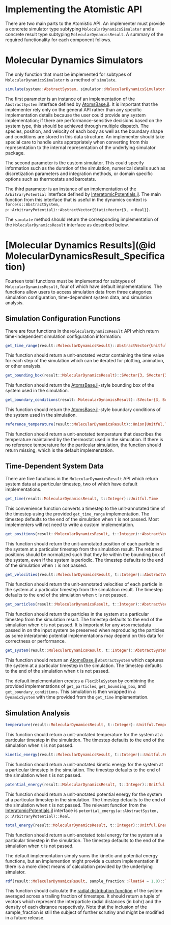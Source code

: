 # Implementing the Atomistic API

There are two main parts to the Atomistic API. An implementer must provide a concrete simulator type subtyping `MolecularDynamicsSimulator` and a concrete result type subtyping `MolecularDynamicsResult`. A summary of the required functionality for each component follows.

# Molecular Dynamics Simulators

The only function that must be implemented for subtypes of `MolecularDynamicsSimulator` is a method of `simulate`.

```julia
simulate(system::AbstractSystem, simulator::MolecularDynamicsSimulator, potential::ArbitraryPotential)::MolecularDynamicsResult
```

The first parameter is an instance of an implementation of the `AbstractSystem` interface defined by [AtomsBase.jl](https://github.com/JuliaMolSim/AtomsBase.jl). It is important that the implementer rely only on the general API rather than any specific implementation details because the user could provide any system implementation; if there are performance-sensitive decisions based on the system type, this should be achieved through multiple dispatch. The species, position, and velocity of each body as well as the boundary shape and conditions are stored in this data structure. An implementer should take special care to handle units appropriately when converting from this representation to the internal representation of the underlying simulator package.

The second parameter is the custom simulator. This could specify information such as the duration of the simulation, numerical details such as discretization parameters and integration methods, or domain specific options such as thermostats and barostats.

The third parameter is an instance of an implementation of the `ArbitraryPotential` interface defined by [InteratomicPotentials.jl](https://github.com/cesmix-mit/InteratomicPotentials.jl). The main function from this interface that is useful in the dynamics context is `force(s::AbstractSystem, p::ArbitraryPotential)::AbstractVector{StaticVector{3, <:Real}}`.

The `simulate` method should return the corresponding implementation of the `MolecularDynamicsResult` interface as described below.

# [Molecular Dynamics Results](@id MolecularDynamicsResult_Specification)

Fourteen total functions must be implemented for subtypes of `MolecularDynamicsResult`, four of which have default implementations. The functions allow users to access simulation data from three categories: simulation configuration, time-dependent system data, and simulation analysis.

## Simulation Configuration Functions

There are four functions in the `MolecularDynamicsResult` API which return time-independent simulation configuration information:

```julia
get_time_range(result::MolecularDynamicsResult)::AbstractVector{Unitful.Time}
```

This function should return a unit-anotated vector containing the time value for each step of the simulation which can be iterated for plotting, animation, or other analysis.

```julia
get_bounding_box(result::MolecularDynamicsResult)::SVector{3, SVector{3, Unitful.Length}}
```

This function should return the [AtomsBase.jl](https://github.com/JuliaMolSim/AtomsBase.jl)-style bounding box of the system used in the simulation.

```julia
get_boundary_conditions(result::MolecularDynamicsResult)::SVector{3, BoundaryCondition}
```

This function should return the [AtomsBase.jl](https://github.com/JuliaMolSim/AtomsBase.jl)-style boundary conditions of the system used in the simulation.

```julia
reference_temperature(result::MolecularDynamicsResult)::Union{Unitful.Temperature,Missing}
```

This function should return a unit-anotated temperature that describes the temperature maintained by the thermostat used in the simulation. If there is no reference temperature for the particular simulation, the function should return missing, which is the default implementation.

## Time-Dependent System Data

There are five functions in the `MolecularDynamicsResult` API which return system data at a particular timestep, two of which have default implementations.

```julia
get_time(result::MolecularDynamicsResult, t::Integer)::Unitful.Time
```

This convenience function converts a timestep to the unit-annotated time of the timestep using the provided `get_time_range` implementation. The timestep defaults to the end of the simulation when `t` is not passed. Most implementers will not need to write a custom implementation.

```julia
get_positions(result::MolecularDynamicsResult, t::Integer)::AbstractVector{SVector{3, Unitful.Length}}
```

This function should return the unit-annotated position of each particle in the system at a particular timestep from the simulation result. The returned positions should be normalized such that they lie within the bounding box of the system, even if the system is periodic. The timestep defaults to the end of the simulation when `t` is not passed.

```julia
get_velocities(result::MolecularDynamicsResult, t::Integer)::AbstractVector{SVector{3, Unitful.Velocity}}
```

This function should return the unit-annotated velocities of each particle in the system at a particular timestep from the simulation result. The timestep defaults to the end of the simulation when `t` is not passed.

```julia
get_particles(result::MolecularDynamicsResult, t::Integer)::AbstractVector{Atom}
```

This function should return the particles in the system at a particular timestep from the simulation result. The timestep defaults to the end of the simulation when `t` is not passed. It is important for any `Atom` metadata passed in on the input system be preserved when reproducing the particles as some interatomic potential implementations may depend on this data for correctness or performance.

```julia
get_system(result::MolecularDynamicsResult, t::Integer)::AbstractSystem
```

This function should return an [AtomsBase.jl](https://github.com/JuliaMolSim/AtomsBase.jl) `AbstractSystem` which captures the system at a particular timestep in the simulation. The timestep defaults to the end of the simulation when `t` is not passed.

The default implementation creates a `FlexibleSystem` by combining the provided implementations of `get_particles`, `get_bounding_box`, and `get_boundary_conditions`. This simulation is then wrapped in a `DynamicSystem` with time provided from the `get_time` implementation.

## Simulation Analysis

```julia
temperature(result::MolecularDynamicsResult, t::Integer)::Unitful.Temperature
```

This function should return a unit-anotated temperature for the system at a particular timestep in the simulation. The timestep defaults to the end of the simulation when `t` is not passed.

```julia
kinetic_energy(result::MolecularDynamicsResult, t::Integer)::Unitful.Energy
```

This function should return a unit-anotated kinetic energy for the system at a particular timestep in the simulation. The timestep defaults to the end of the simulation when `t` is not passed.

```julia
potential_energy(result::MolecularDynamicsResult, t::Integer)::Unitful.Energy
```

This function should return a unit-anotated potential energy for the system at a particular timestep in the simulation. The timestep defaults to the end of the simulation when `t` is not passed. The relevant function from the [InteratomicPotentials.jl](https://github.com/cesmix-mit/InteratomicPotentials.jl) interface is `potential_energy(a::AbstractSystem, p::ArbitraryPotential)::Real`.

```julia
total_energy(result::MolecularDynamicsResult, t::Integer)::Unitful.Energy
```

This function should return a unit-anotated total energy for the system at a particular timestep in the simulation. The timestep defaults to the end of the simulation when `t` is not passed.

The default implementation simply sums the kinetic and potential energy functions, but an implemention might provide a custom implementation if there is a more direct means of calculation provided by the underlying simulator.

```julia
rdf(result::MolecularDynamicsResult, sample_fraction::Float64 = 1.0)::Tuple{AbstractVector{Real},AbstractVector{Real}}
```

This function should calculate the [radial distribution function](https://en.wikipedia.org/wiki/Radial_distribution_function) of the system averaged across a trailing fraction of timesteps. It should return a tuple of vectors which represent the interparticle radial distances (in bohr) and the density of each distance respectively. Note that the inclusion of the sample_fraction is still the subject of further scrutiny and might be modified in a future release.
